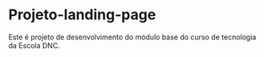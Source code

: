 # Projeto-landing-page
Este é projeto de desenvolvimento do módulo base do curso de tecnologia da Escola DNC.
